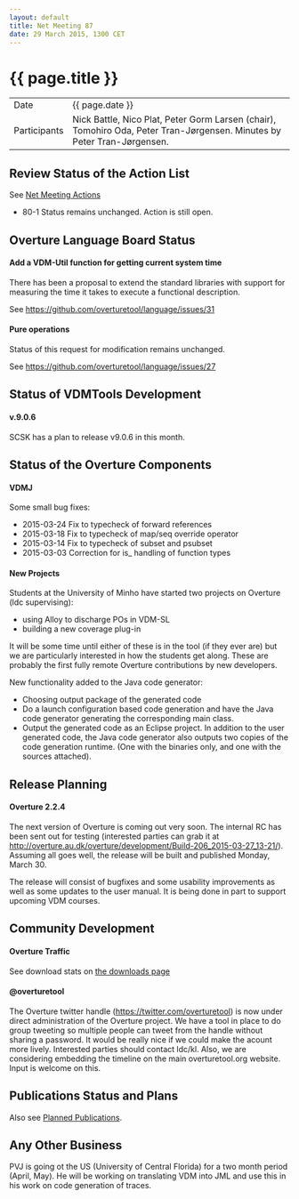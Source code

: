```yaml
---
layout: default
title: Net Meeting 87
date: 29 March 2015, 1300 CET
---
```


<script src="https://code.jquery.com/jquery-1.11.1.min.js">
</script>
<script src="/javascripts/edit.js"></script>
<script>setEditButonNm();</script>

# {{ page.title }}

|||
|---|---|
| Date | {{ page.date }} |
| Participants | Nick Battle, Nico Plat,  Peter Gorm Larsen (chair),  Tomohiro Oda, Peter Tran-Jørgensen. Minutes by Peter Tran-Jørgensen. |

## Review Status of the Action List

See [Net Meeting Actions](actions.html)

* 80-1 Status remains unchanged. Action is still open.

## Overture Language Board Status

#### Add a VDM-Util function for getting current system time

There has been a proposal to extend the standard libraries with support for measuring the time it takes to execute a functional description.

See https://github.com/overturetool/language/issues/31

#### Pure operations

Status of this request for modification remains unchanged.

See https://github.com/overturetool/language/issues/27 

## Status of VDMTools Development

#### v.9.0.6

SCSK has a plan to release v9.0.6 in this month.


##  Status of the Overture Components

#### VDMJ

Some small bug fixes:

* 2015-03-24 Fix to typecheck of forward references
* 2015-03-18 Fix to typecheck of map/seq override operator
* 2015-03-14 Fix to typecheck of subset and psubset
* 2015-03-03 Correction for is_ handling of function types

#### New Projects
Students at the University of Minho have started two projects on Overture (ldc supervising): 

* using Alloy to discharge POs in VDM-SL
* building a new coverage plug-in

It will be some time until either of these is in the tool (if they ever are) but we are particularly interested in how the students get along. These are probably the first fully remote Overture contributions by new developers.


New functionality added to the Java code generator:

* Choosing output package of the generated code
* Do a launch configuration based code generation and have the Java code generator generating the corresponding main class.
* Output the generated code as an Eclipse project. In addition to the user generated code, the Java code generator also outputs two copies of the code generation runtime. (One with the binaries only, and one with the sources attached).

##  Release Planning

#### Overture 2.2.4

The next version of Overture is coming out very soon. The internal RC has been sent out for testing (interested parties can grab it at http://overture.au.dk/overture/development/Build-206_2015-03-27_13-21/). Assuming all goes well, the release will be built and published Monday, March 30.

The release will consist of bugfixes and some usability improvements as well as some updates to the user manual. It is being done in part to support upcoming VDM courses.


##  Community Development

#### Overture Traffic

See download stats on [the downloads page](https://www.overturetool.org/download/)

#### @overturetool
The Overture twitter handle (https://twitter.com/overturetool) is now under direct administration of the Overture project. We have a tool in place to do group tweeting so multiple people can tweet from the handle without sharing a password. It would be really nice if we could make the acount more lively. Interested parties should contact ldc/kl. Also, we are considering embedding the timeline on the main overturetool.org website. Input is welcome on this.


##  Publications Status and Plans

Also see [Planned Publications](https://www.overturetool.org/publications/PlannedPublications.html).


##  Any Other Business

PVJ is going ot the US (University of Central Florida) for a two month period (April, May). He will be working on translating VDM into JML and use this in his work on code generation of traces.

<div id="edit_page_div"></div>
